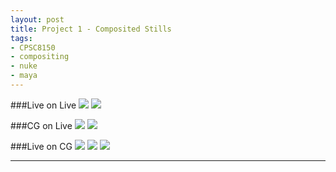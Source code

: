 ```yaml
---
layout: post
title: Project 1 - Composited Stills
tags:
- CPSC8150
- compositing
- nuke
- maya
---
```

###Live on Live
<a href="http://i.imgur.com/AhmRYWo.jpg"><img src="http://i.imgur.com/AhmRYWo.jpg"/></a>
<a href="http://i.imgur.com/gMKQ1wW.png"><img src="http://i.imgur.com/gMKQ1wW.png"/></a>

###CG on Live
<a href="http://i.imgur.com/uyOGlwH.jpg"><img src="http://i.imgur.com/uyOGlwH.jpg"/></a>
<a href="http://i.imgur.com/nWV0QyU.png"><img src="http://i.imgur.com/nWV0QyU.png"/></a>


###Live on CG
<a href="http://i.imgur.com/CoJv5Aa.jpg"><img src="http://i.imgur.com/CoJv5Aa.jpg"/></a>
<a href="http://i.imgur.com/TuMZD3l.png"><img src="http://i.imgur.com/TuMZD3l.jpg"/></a>
<a href="http://i.imgur.com/QkbEcj8.png"><img src="http://i.imgur.com/QkbEcj8.jpg"/></a>

---
